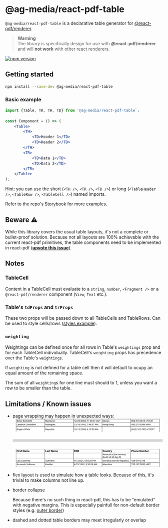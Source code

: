# @ag-media/react-pdf-table

`@ag-media/react-pdf-table` is a declarative table generator for [@react-pdf/renderer](https://github.com/diegomura/react-pdf).

> **Warning** <br />
> The library is specifically design for use with **@react-pdf/renderer** and will
> **not work** with other react renderers.

[![npm version](http://img.shields.io/npm/v/@ag-media/react-pdf-table.svg?style=flat)](https://npmjs.org/package/@ag-media/react-pdf-table "View this project on npm")

## Getting started

```bash
npm install --save-dev @ag-media/react-pdf-table
```

### Basic example

```jsx
import {Table, TR, TH, TD} from '@ag-media/react-pdf-table`;

const Component = () => (
    <Table>
        <TH>
            <TD>Header 1</TD>
            <TD>Header 2</TD>
        </TH>
        <TR>
            <TD>Data 1</TD>
            <TD>Data 2</TD>
        </TR>
    </Table>
);
```

Hint: you can use the short (`<TH />`, `<TR />`, `<TD />`) or
long (`<TableHeader />`, `<TableRow />`, `<TableCell />`) named imports.

Refer to the repo's [Storybook](https://ag-media.github.io/react-pdf-table) for more examples.

## Beware ⚠

While this library covers the usual table layouts, it's not a complete or
bullet-proof solution. Because not all layouts are 100% achievable with the
current react-pdf primitives, the table components need to be implemented in
react-pdf (**[upvote this issue](https://github.com/diegomura/react-pdf/issues/2015)**).

## Notes

### TableCell

Content in a TableCell must evaluate to a `string`, `number`, `<Fragment />`
or a `@react-pdf/renderer` component (`View`, `Text` etc.).

### Table's `tdProps` and `trProps`

These two props will be passed down to all TableCells and TableRows. Can be
used to style cells/rows ([styles example](https://github.com/ag-media/react-pdf-table/blob/master/stories/styles.stories.tsx)).

### `weighting`

Weightings can be defined once for all rows in Table's `weightings` prop
and for each TableCell individually. TableCell's `weighting` props has precedence
over the Table's `weightings`.

If `weighting` is not defined for a table cell then it will default to ocupy
an equal amount of the remaining space.

The sum of all `weighting`s for one line must should to 1, unless you want
a row to be smaller than the table.

## Limitations / Known issues

- page wrapping may happen in unexpected ways:
    ![example](.github/assets/broken-page-wrap.png)
- flex layout is used to simulate how a table looks. Because of this, it's
    trivial to make columns not line up.
- border collapse

    Because there's no such thing in react-pdf, this has to be "emulated"
    with negative margins. This is especially painfull for non-default
    border styles (e.g. [outer border](https://github.com/ag-media/react-pdf-table/blob/master/stories/borderStyles/outer.stories.tsx))
- dashed and dotted table borders may meet irregularly or overlap
